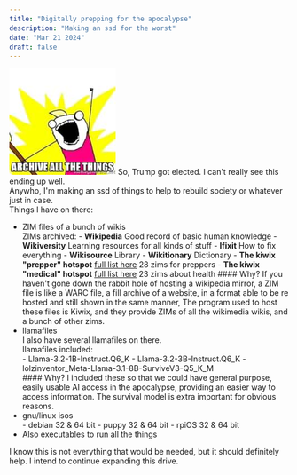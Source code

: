 ```yaml
---
title: "Digitally prepping for the apocalypse"
description: "Making an ssd for the worst"
date: "Mar 21 2024"
draft: false
---
```

![Archive All The Things!](/public/archiveme.jpg)
So, Trump got elected. I can't really see this ending up well.<br>
Anywho, I'm making an ssd of things to help to rebuild society or whatever just in case.<br>
Things I have on there:<br>
- ZIM files of a bunch of wikis<br>
      ZIMs archived:
      - **Wikipedia** Good record of basic human knowledge
      - **Wikiversity** Learning resources for all kinds of stuff
      - **Ifixit** How to fix everything
      - **Wikisource** Library
      - **Wikitionary** Dictionary
      - **The kiwix "prepper" hotspot** [full list here](https://preppers.demo.hotspot.kiwix.org/download/) 28 zims for preppers
      - **The kiwix "medical" hotspot** [full list here](https://medical.demo.hotspot.kiwix.org/download/) 23 zims about health
      #### Why?
      If you haven't gone down the rabbit hole of hosting a wikipedia mirror, a ZIM file is like a WARC file, a fill archive of a website, in a format able to be re hosted and still shown in the same manner, The program used to host these files is Kiwix, and they provide ZIMs of all the wikimedia wikis, and a bunch of other zims.<br>
- llamafiles<br>
      I also have several llamafiles on there.<br>
      llamafiles included:<br>
      - Llama-3.2-1B-Instruct.Q6_K
      - Llama-3.2-3B-Instruct.Q6_K
      - lolzinventor_Meta-Llama-3.1-8B-SurviveV3-Q5_K_M
      <br>
      #### Why?
      I included these so that we could have general purpose, easily usable AI access in the apocalypse, providing an easier way to access information.
      The survival model is extra important for obvious reasons.
- gnu/linux isos <br>
      - debian 32 & 64 bit
      - puppy 32 & 64 bit
      - rpiOS 32 & 64 bit
- Also executables to run all the things

I know this is not everything that would be needed, but it should definitely help.
I intend to continue expanding this drive.
